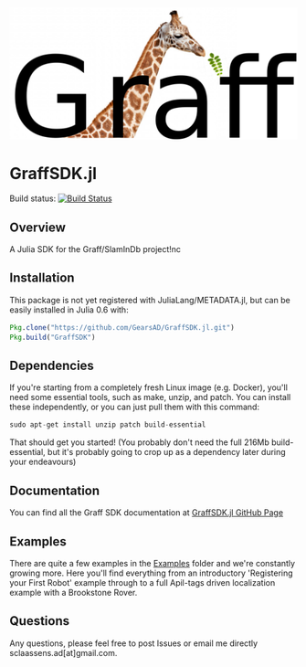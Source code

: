 ![GraffSDK Logo](graff_logo_white.png)

# GraffSDK.jl
Build status: [![Build Status](https://travis-ci.org/GearsAD/GraffSDK.jl.svg?branch=master)](https://travis-ci.org/GearsAD/GraffSDK.jl)

## Overview
A Julia SDK for the Graff/SlamInDb project!nc

## Installation
This package is not yet registered with JuliaLang/METADATA.jl, but can be easily installed in Julia 0.6 with:
```julia
Pkg.clone("https://github.com/GearsAD/GraffSDK.jl.git")
Pkg.build("GraffSDK")
```

## Dependencies

If you're starting from a completely fresh Linux image (e.g. Docker), you'll need some essential tools, such as make, unzip, and patch. You can install these independently, or you can just pull them with this command:

```julia
sudo apt-get install unzip patch build-essential
```

That should get you started! (You probably don't need the full 216Mb build-essential, but it's probably going to crop up as a dependency later during your endeavours)

## Documentation
You can find all the Graff SDK documentation at [GraffSDK.jl GitHub Page](https://gearsad.github.io/GraffSDK.jl/latest/)

## Examples
There are quite a few examples in the [Examples](examples) folder and we're constantly growing more. Here you'll find everything from an introductory 'Registering your First Robot' example through to a full Apil-tags driven localization example with a Brookstone Rover.  

## Questions
Any questions, please feel free to post Issues or email me directly sclaassens.ad[at]gmail.com.
